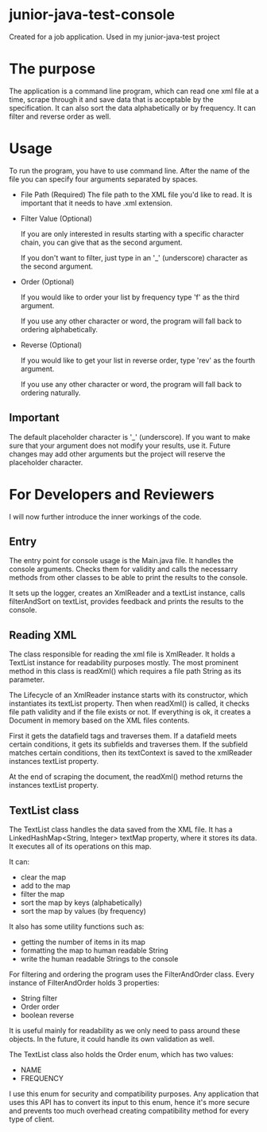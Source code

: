 # junior-java-test-console
Created for a job application. Used in my junior-java-test project

# The purpose
The application is a command line program, which can read one xml file at a time, scrape through it and save data that is acceptable by the specification. It can also sort the data alphabetically or by frequency. It can filter and reverse order as well.

# Usage
To run the program, you have to use command line. After the name of the file you can specify four arguments separated by spaces.

  * File Path (Required)
    The file path to the XML file you'd like to read. It is important that it needs to have .xml extension.
  * Filter Value (Optional)
     
     If you are only interested in results starting with a specific character chain, you can give that as the second argument.
     
     If you don't want to filter, just type in an '_' (underscore) character as the second argument.
  * Order (Optional)
    
    If you would like to order your list by frequency type 'f' as the third argument.
    
    If you use any other character or word, the program will fall back to ordering alphabetically.
  * Reverse (Optional)
  
    If you would like to get your list in reverse order, type 'rev' as the fourth argument.
    
    If you use any other character or word, the program will fall back to ordering naturally.
    
## Important
The default placeholder character is '_' (underscore). If you want to make sure that your argument does not modify your results, use it. Future changes may add other arguments but the project will reserve the placeholder character.

# For Developers and Reviewers
I will now further introduce the inner workings of the code.

## Entry

The entry point for console usage is the Main.java file. It handles the console arguments. Checks them for validity and calls the necessarry methods from other classes to be able to print the results to the console.

It sets up the logger, creates an XmlReader and a textList instance, calls filterAndSort on textList, provides feedback and prints the results to the console.

## Reading XML

The class responsible for reading the xml file is XmlReader. It holds a TextList instance for readability purposes mostly. The most prominent method in this class is readXml() which requires a file path String as its parameter.

The Lifecycle of an XmlReader instance starts with its constructor, which instantiates its textList property. Then when readXml() is called, it checks file path validity and if the file exists or not. If everything is ok, it creates a Document in memory based on the XML files contents.

First it gets the datafield tags and traverses them. If a datafield meets certain conditions, it gets its subfields and traverses them. If the subfield matches certain conditions, then its textContext is saved to the xmlReader instances textList property.

At the end of scraping the document, the readXml() method returns the instances textList property.

## TextList class

The TextList class handles the data saved from the XML file. It has a LinkedHashMap<String, Integer> textMap property, where it stores its data. It executes all of its operations on this map.

It can:
 * clear the map
 * add to the map
 * filter the map
 * sort the map by keys (alphabetically)
 * sort the map by values (by frequency)
 
It also has some utility functions such as:
 * getting the number of items in its map
 * formatting the map to human readable String
 * write the human readable Strings to the console
 
For filtering and ordering the program uses the FilterAndOrder class. Every instance of FilterAndOrder holds 3 properties:
 * String filter
 * Order order
 * boolean reverse
 
It is useful mainly for readability as we only need to pass around these objects. In the future, it could handle its own validation as well.

The TextList class also holds the Order enum, which has two values:
 * NAME
 * FREQUENCY
 
I use this enum for security and compatibility purposes. Any application that uses this API has to convert its input to this enum, hence it's more secure and prevents too much overhead creating compatibility method for every type of client.
